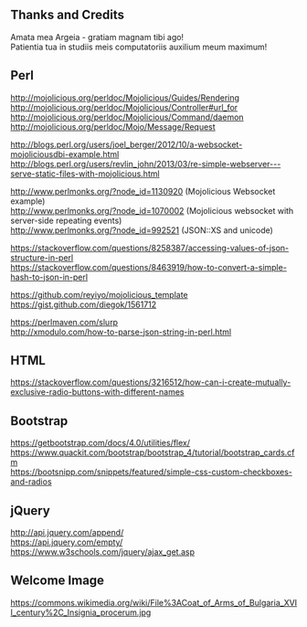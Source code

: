Thanks and Credits
--------------------------------------------------------------------------------
Amata mea Argeia - gratiam magnam tibi ago!  
Patientia tua in studiis meis computatoriis auxilium meum maximum!  

## Perl
http://mojolicious.org/perldoc/Mojolicious/Guides/Rendering  
http://mojolicious.org/perldoc/Mojolicious/Controller#url_for  
http://mojolicious.org/perldoc/Mojolicious/Command/daemon  
http://mojolicious.org/perldoc/Mojo/Message/Request  

http://blogs.perl.org/users/joel_berger/2012/10/a-websocket-mojoliciousdbi-example.html  
http://blogs.perl.org/users/revlin_john/2013/03/re-simple-webserver---serve-static-files-with-mojolicious.html  

http://www.perlmonks.org/?node_id=1130920 (Mojolicious Websocket example)  
http://www.perlmonks.org/?node_id=1070002 (Mojolicious websocket with server-side repeating events)  
http://www.perlmonks.org/?node_id=992521 (JSON::XS and unicode)  

https://stackoverflow.com/questions/8258387/accessing-values-of-json-structure-in-perl  
https://stackoverflow.com/questions/8463919/how-to-convert-a-simple-hash-to-json-in-perl  

https://github.com/reyiyo/mojolicious_template  
https://gist.github.com/diegok/1561712  

https://perlmaven.com/slurp  
http://xmodulo.com/how-to-parse-json-string-in-perl.html  

## HTML
https://stackoverflow.com/questions/3216512/how-can-i-create-mutually-exclusive-radio-buttons-with-different-names  

## Bootstrap
https://getbootstrap.com/docs/4.0/utilities/flex/  
https://www.quackit.com/bootstrap/bootstrap_4/tutorial/bootstrap_cards.cfm  
https://bootsnipp.com/snippets/featured/simple-css-custom-checkboxes-and-radios  

## jQuery
http://api.jquery.com/append/  
https://api.jquery.com/empty/  
https://www.w3schools.com/jquery/ajax_get.asp  

## Welcome Image
https://commons.wikimedia.org/wiki/File%3ACoat_of_Arms_of_Bulgaria_XVII_century%2C_Insignia_procerum.jpg  
